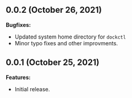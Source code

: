 ## 0.0.2 (October 26, 2021)

**Bugfixes:**

  - Updated system home directory for `dockctl`
  - Minor typo fixes and other improvments. 

## 0.0.1 (October 25, 2021)

**Features:**

  - Initial release.
